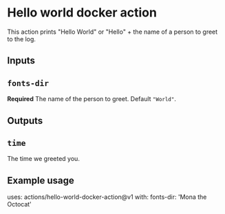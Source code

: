 # Hello world docker action

This action prints "Hello World" or "Hello" + the name of a person to greet to the log.

## Inputs

## `fonts-dir`

**Required** The name of the person to greet. Default `"World"`.

## Outputs

## `time`

The time we greeted you.

## Example usage

uses: actions/hello-world-docker-action@v1
with:
  fonts-dir: 'Mona the Octocat'
